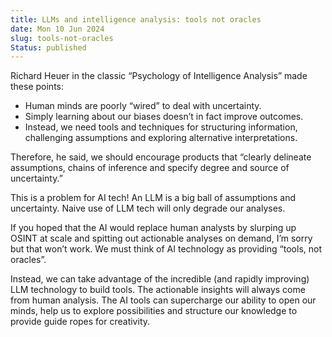 ```yaml
---
title: LLMs and intelligence analysis: tools not oracles
date: Mon 10 Jun 2024
slug: tools-not-oracles
Status: published
---
```

Richard Heuer in the classic “Psychology of Intelligence Analysis” made these points:

- Human minds are poorly “wired” to deal with uncertainty.
- Simply learning about our biases doesn’t in fact improve outcomes.
- Instead, we need tools and techniques for structuring information, challenging assumptions and exploring alternative interpretations.

Therefore, he said, we should encourage products that “clearly delineate assumptions, chains of inference and specify degree and source of uncertainty.”

This is a problem for AI tech! An LLM is a big ball of assumptions and uncertainty. Naive use of LLM tech will only degrade our analyses.

If you hoped that the AI would replace human analysts by slurping up OSINT at scale and spitting out actionable analyses on demand, I’m sorry but that won’t work. We must think of AI technology as providing “tools, not oracles”.

Instead, we can take advantage of the incredible (and rapidly improving) LLM technology to build tools. The actionable insights will always come from human analysis. The AI tools can supercharge our ability to open our minds, help us to explore possibilities and structure our knowledge to provide guide ropes for creativity.
